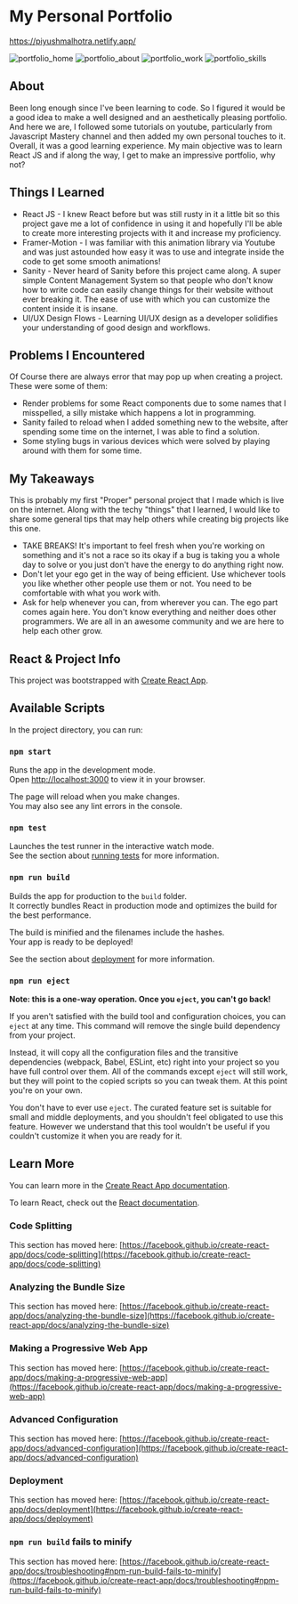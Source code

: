 # My Personal Portfolio

https://piyushmalhotra.netlify.app/

![portfolio_home](https://user-images.githubusercontent.com/46517096/157948019-0e3a81f9-9905-46fb-b1d0-caa139572378.png)
![portfolio_about](https://user-images.githubusercontent.com/46517096/157948099-8c6021df-547d-48bd-ac95-a9a83adfa54e.png)
![portfolio_work](https://user-images.githubusercontent.com/46517096/157948112-843aedce-307b-4f0e-bf57-bde71d59cb28.png)
![portfolio_skills](https://user-images.githubusercontent.com/46517096/157948123-7adee8ee-8618-4946-90e9-6080d69d52ca.png)


## About
Been long enough since I've been learning to code. So I figured it would be a good idea to make a well designed and an aesthetically pleasing portfolio. And here we are, I followed some tutorials on youtube, particularly from Javascript Mastery channel and then added my own personal touches to it. Overall, it was a good learning experience. My main objective was to learn React JS and if along the way, I get to make an impressive portfolio, why not?

## Things I Learned
- React JS - I knew React before but was still rusty in it a little bit so this project gave me a lot of confidence in using it and hopefully I'll be able to create more interesting projects with it and increase my proficiency.
- Framer-Motion - I was familiar with this animation library via Youtube and was just astounded how easy it was to use and integrate inside the code to get some smooth animations!
- Sanity - Never heard of Sanity before this project came along. A super simple Content Management System so that people who don't know how to write code can easily change things for their website without ever breaking it. The ease of use with which you can customize the content inside it is insane.
- UI/UX Design Flows - Learning UI/UX design as a developer solidifies your understanding of good design and workflows.

## Problems I Encountered
Of Course there are always error that may pop up when creating a project. These were some of them:
- Render problems for some React components due to some names that I misspelled, a silly mistake which happens a lot in programming.
- Sanity failed to reload when I added something new to the website, after spending some time on the internet, I was able to find a solution.
- Some styling bugs in various devices which were solved by playing around with them for some time.

## My Takeaways
This is probably my first "Proper" personal project that I made which is live on the internet. Along with the techy "things" that I learned, I would like to share some general tips that may help others while creating big projects like this one.
- TAKE BREAKS! It's important to feel fresh when you're working on something and it's not a race so its okay if a bug is taking you a whole day to solve or you just don't have the energy to do anything right now.
- Don't let your ego get in the way of being efficient. Use whichever tools you like whether other people use them or not. You need to be comfortable with what you work with.
- Ask for help whenever you can, from wherever you can. The ego part comes again here. You don't know everything and neither does other programmers. We are all in an awesome community and we are here to help each other grow.


## React & Project Info
This project was bootstrapped with [Create React App](https://github.com/facebook/create-react-app).

## Available Scripts

In the project directory, you can run:

### `npm start`

Runs the app in the development mode.\
Open [http://localhost:3000](http://localhost:3000) to view it in your browser.

The page will reload when you make changes.\
You may also see any lint errors in the console.

### `npm test`

Launches the test runner in the interactive watch mode.\
See the section about [running tests](https://facebook.github.io/create-react-app/docs/running-tests) for more information.

### `npm run build`

Builds the app for production to the `build` folder.\
It correctly bundles React in production mode and optimizes the build for the best performance.

The build is minified and the filenames include the hashes.\
Your app is ready to be deployed!

See the section about [deployment](https://facebook.github.io/create-react-app/docs/deployment) for more information.

### `npm run eject`

**Note: this is a one-way operation. Once you `eject`, you can't go back!**

If you aren't satisfied with the build tool and configuration choices, you can `eject` at any time. This command will remove the single build dependency from your project.

Instead, it will copy all the configuration files and the transitive dependencies (webpack, Babel, ESLint, etc) right into your project so you have full control over them. All of the commands except `eject` will still work, but they will point to the copied scripts so you can tweak them. At this point you're on your own.

You don't have to ever use `eject`. The curated feature set is suitable for small and middle deployments, and you shouldn't feel obligated to use this feature. However we understand that this tool wouldn't be useful if you couldn't customize it when you are ready for it.

## Learn More

You can learn more in the [Create React App documentation](https://facebook.github.io/create-react-app/docs/getting-started).

To learn React, check out the [React documentation](https://reactjs.org/).

### Code Splitting

This section has moved here: [https://facebook.github.io/create-react-app/docs/code-splitting](https://facebook.github.io/create-react-app/docs/code-splitting)

### Analyzing the Bundle Size

This section has moved here: [https://facebook.github.io/create-react-app/docs/analyzing-the-bundle-size](https://facebook.github.io/create-react-app/docs/analyzing-the-bundle-size)

### Making a Progressive Web App

This section has moved here: [https://facebook.github.io/create-react-app/docs/making-a-progressive-web-app](https://facebook.github.io/create-react-app/docs/making-a-progressive-web-app)

### Advanced Configuration

This section has moved here: [https://facebook.github.io/create-react-app/docs/advanced-configuration](https://facebook.github.io/create-react-app/docs/advanced-configuration)

### Deployment

This section has moved here: [https://facebook.github.io/create-react-app/docs/deployment](https://facebook.github.io/create-react-app/docs/deployment)

### `npm run build` fails to minify

This section has moved here: [https://facebook.github.io/create-react-app/docs/troubleshooting#npm-run-build-fails-to-minify](https://facebook.github.io/create-react-app/docs/troubleshooting#npm-run-build-fails-to-minify)
